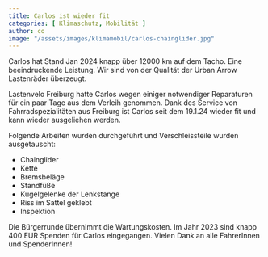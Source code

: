 ```yaml
---
title: Carlos ist wieder fit
categories: [ Klimaschutz, Mobilität ]
author: co
image: "/assets/images/klimamobil/carlos-chainglider.jpg"
---
```

Carlos hat Stand Jan 2024 knapp über 12000 km auf dem Tacho. Eine beeindruckende Leistung. Wir sind von der Qualität der Urban Arrow Lastenräder überzeugt.

Lastenvelo Freiburg hatte Carlos wegen einiger notwendiger Reparaturen für ein paar Tage aus dem Verleih genommen. Dank des Service von Fahrradspezialitäten aus Freiburg ist Carlos seit dem 19.1.24 wieder fit und kann wieder ausgeliehen werden.

Folgende Arbeiten wurden durchgeführt und Verschleissteile wurden ausgetauscht:
- Chainglider
- Kette
- Bremsbeläge
- Standfüße
- Kugelgelenke der Lenkstange
- Riss im Sattel geklebt
- Inspektion

Die Bürgerrunde übernimmt die Wartungskosten. Im Jahr 2023 sind knapp 400 EUR Spenden für Carlos eingegangen. Vielen Dank an alle FahrerInnen und SpenderInnen! 
